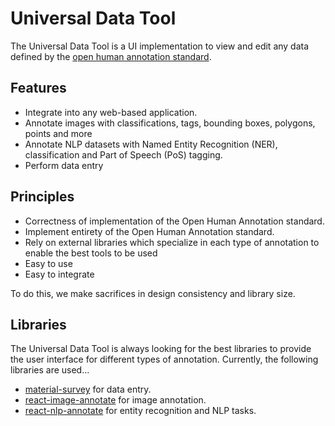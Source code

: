 # Universal Data Tool

The Universal Data Tool is a UI implementation to view and edit any data defined by the [open human annotation standard](https://github.com/OpenHumanAnnotation/open-human-annotation-task-format).

<!-- [Check out the demo here.](#) -->

## Features

- Integrate into any web-based application.
- Annotate images with classifications, tags, bounding boxes, polygons, points and more
- Annotate NLP datasets with Named Entity Recognition (NER), classification and Part of Speech (PoS) tagging.
- Perform data entry

## Principles

- Correctness of implementation of the Open Human Annotation standard.
- Implement entirety of the Open Human Annotation standard.
- Rely on external libraries which specialize in each type of annotation to enable the best tools to be used
- Easy to use
- Easy to integrate

To do this, we make sacrifices in design consistency and library size.

## Libraries

The Universal Data Tool is always looking for the best libraries to provide the
user interface for different types of annotation. Currently, the following
libraries are used...

- [material-survey](https://github.com/collegeai/material-survey) for data entry.
- [react-image-annotate](https://github.com/workaroundonline/react-image-annotate) for image annotation.
- [react-nlp-annotate](https://github.com/workaroundonline/react-nlp-annotate) for entity recognition and NLP tasks.
